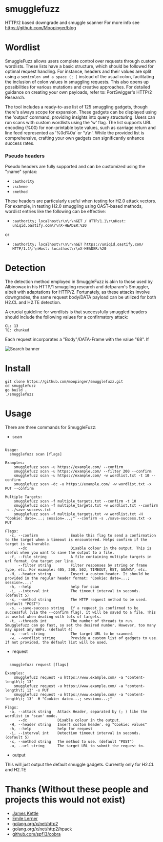 # smugglefuzz
HTTP/2 based downgrade and smuggle scanner
For more info see https://github.com/Moopinger/blog


# Wordlist

SmuggleFuzz allows users complete control over requests through custom wordlists. These lists have a basic structure, which should be followed for optimal request handling. For instance, headers and their values are split using a `semicolon and a space (; )` instead of the usual colon, facilitating the inclusion of colon values in smuggling requests. This also opens up possibilities for various mutations and creative approaches. For detailed guidance on creating your own payloads, refer to: PortSwigger's HTTP/2 Research.

The tool includes a ready-to-use list of 125 smuggling gadgets, though there's always scope for expansion. These gadgets can be displayed using the 'output' command, providing insights into query structuring. Users can run scans with custom wordlists using the 'w' flag. The list supports URL encoding (%00) for non-printable byte values, such as carriage return and line feed represented as '%0d%0a' or '\r\n'. While the provided list is comprehensive, crafting your own gadgets can significantly enhance success rates.



### Pseudo headers


Pseudo headers are fully supported and can be customized using the ":name" syntax:

* `:authority`
* `:scheme`
* `:method`

These headers are particularly useful when testing for H2.0 attack vectors. For example, in testing H2.0 smuggling using OAST-based methods, wordlist entries like the following can be effective:

* `:authority; localhost\r\n\r\nGET / HTTP/1.1\r\nHost: uniqid.oastify.com\r\nX-HEADER:%20`

or

* `:authority; localhost\r\n\r\nGET https://uniqid.oastify.com/ HTTP/1.1\r\nHost: localhost\r\nX-HEADER:%20`

# Detection

The detection method employed in SmuggleFuzz is akin to those used by Albinowax in his HTTP/1 smuggling research and defparam's Smuggler, albeit with adaptations for HTTP/2. Fortunately, as these attacks involve downgrades, the same request body/DATA payload can be utilized for both H2.CL and H2.TE detection.

A crucial guideline for wordlists is that successfully smuggled headers should include the following values for a confirmatory attack:

    CL: 13
    TE: chunked

Each request incorporates a "Body"/DATA-Frame with the value "68". If

![Search banner](/blog/assets/smugfuzz-banner.png)

# Install
```
git clone https://github.com/moopinger/smugglefuzz.git
cd smugglefuzz
go build .
./smugglefuzz
```

# Usage

There are three commands for SmuggleFuzz:

* scan

```

Usage:
  smugglefuzz scan [flags]

Examples:
	smugglefuzz scan -u https://example.com/ --confirm
	smugglefuzz scan -u https://example.com/ --filter 200 --confirm
	smugglefuzz scan -u https://example.com/ -w wordlist.txt -t 10 --confirm
	smugglefuzz scan -dc -u https://example.com/ -w wordlist.txt -x PUT --confirm

Multiple Targets:
	smugglefuzz scan -f multiple_targets.txt --confirm -t 10
	smugglefuzz scan -f multiple_targets.txt -w wordlist.txt --confirm -s ./save-success.txt
	smugglefuzz scan -f multiple_targets.txt -w wordlist.txt -H "Cookie: date=...; session=...;" --confirm -s ./save-success.txt -x PUT

Flags:
  -c, --confirm               Enable this flag to send a confirmation to the target when a timeout is encountered. Helps confirm if the target is vulnerable.
      --dc                    Disable colour in the output. This is useful when you want to save the output to a file.
  -f, --file string           A file containing multiple targets in url format. One target per line.
      --filter string         Filter responses by string or frame type, etc. For example: 405, 200, 502, TIMEOUT, RST, GOAWAY, etc.
  -H, --header string         Insert a custom header. It should be provided in the regular header format: "Cookie: date=...; session=...;"
  -h, --help                  help for scan
  -i, --interval int          The timeout interval in seconds. (default 5)
  -x, --method string         The HTTP request method to be used. (default "POST")
  -s, --save-success string   If a request is confirmed to be successful (via the --confirm flag), it will be saved to a file. This is useful when dealing with lots of targets.
  -t, --threads int           The number of threads to run. Smugglefuzz can go fast, so set the desired number. However, too many may upset any WAFs. (default 4)
  -u, --url string            The target URL to be scanned.
  -w, --wordlist string       Provide a custom list of gadgets to use. If not provided, the default list will be used.

```



* request

```

  smugglefuzz request [flags]

Examples:
	smugglefuzz request -u https://www.example.com/ -a "content-length\t; 13"
	smugglefuzz request -u https://www.example.com/ -a "content-length\t; 13" -x PUT
	smugglefuzz request -u https://www.example.com/ -a "content-length\t; 13" -H "Cookie: date=...; session=...;"

Flags:
  -a, --attack string   Attack Header, separated by (; ) like the wordlist in 'scan' mode.
      --dc              Disable colour in the output.
  -H, --header string   Insert custom header. eg "Cookie: values"
  -h, --help            help for request
  -i, --interval int    Detection timeout interval in seconds. (default 5)
  -x, --method string   The method to use. (default "POST")
  -u, --url string      The target URL to submit the request to.

```

* output

This will just output the default smuggle gadgets. Currently only for H2.CL and H2.TE 

# Thanks (Without these people and projects this would not exist)

* [James Kettle](https://twitter.com/albinowax)
* [Emile Lerner](https://twitter.com/emil_lerner)
* [golang.org/x/net/http2](https://golang.org/x/net/http2)
* [golang.org/x/net/http2/hpack](https://golang.org/x/net/http2/hpack)
* [github.com/spf13/cobra](https://golang.org/x/net/http2/hpack)
